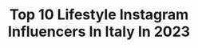 ---
title: Top 10 Lifestyle Instagram Influencers In Italy In 2023
description: >-
  Find top lifestyle Instagram influencers in Italy in 2023. Most popular hashtags: #dress #pregnancy #pregnant #winter.
platform: Instagram
hits: 1179
text_top: Analyze the top-rated Instagram profiles on inBeat.
text_bottom: Our database aggregates 1179 Instagram influencers like this in Italy for you to work with.
profiles:
  - username: "itstheskinyourein"
    fullname: >-
      Serena✨beauty content creator - UGC
    bio: >-
      YOUR skin, YOUR rules ✨ Beauty enthusiast • health • lifestyle TikTok, Pinterest, discount codes and links below✨
    location: "Italy"
    followers: 36489
    engagement: 1556
    commentsToLikes: 0.159760
    id: ck8tdo5fr44kc0j78ws6cotly
    verified: false
    hashtags: "#drugstoremakeup, #christmasmakeup, #selfcaresunday, #glowymakeup"
  - username: "alexiascheetz_"
    fullname: >-
      alexia w🖤
    bio: >-
      -Momma & Wife ✨ -Pregnancy | Motherhood | Lifestyle -Youtube: Alexia Scheetz
    location: "Italy"
    followers: 70836
    engagement: 687
    commentsToLikes: 0.008739
    id: cky723vpvjk5a0j23ic37gih0
    verified: false
    hashtags: "#pregnancyjourney, #birth, #39weekspregnant, #laboranddelivery"
  - username: "rebidragomir"
    fullname: >-
      Rebeca Dragomir | Parisian aesthetic
    bio: >-
      🥐 living in Romania but my heart is in Paris ✉️ : rebiidragomir@yahoo.com University of Medicine #paris #outfitinspo #travel #lifestyle
    location: "Italy"
    followers: 76244
    engagement: 1621
    commentsToLikes: 0.022376
    id: ckxr7wq4nba550j234pt4txe7
    verified: false
    hashtags: "#parisianvibes, #explorepage, #parisianlifestyle, #minimalfashion"
  - username: "peachytravels"
    fullname: >-
      JESSICA | Travel + Lifestyle
    bio: >-
      Diary of a food + lifestyle enthusiast 💌 peachyventure@gmail.com
    location: "Italy"
    followers: 70449
    engagement: 77
    commentsToLikes: 0.004666
    id: ck0w1ndhtk6vy0i19js46zjkq
    verified: false
    hashtags: "#luxurytravels, #nycfoodie, #travelwithus, #cntraveller"
  - username: "gaiabegnis"
    fullname: >-
      Gaia Begnis
    bio: >-
      Family • Lifestyle • Travel 👱🏼‍♀️ Mamma single di 21 anni 🎀 Vittoria, 5 anni 📚 Paleocapa, informatica 📩 Collab: begnis.gaia@gmail.com 📍 Bergamo
    location: "Italy"
    followers: 30571
    engagement: 833
    commentsToLikes: 0.077739
    id: ck0ty02inl0z30i19abgqhd4r
    verified: false
    hashtags: "#allyouneedisdove, #3voltepi, #vaccine, #vaccinocovid"
  - username: "nerinafrancesca"
    fullname: >-
      💎 Francesca Nerina 💎
    bio: >-
      HEALTH | FITNESS | LIFESTYLE 💪 Italy 🇮🇹 Brand Ambassador My only backup @francescanerinaa
    location: "Italy"
    followers: 528497
    engagement: 680
    commentsToLikes: 0.048623
    id: ck8t5753n90v00j78mkte5hhx
    verified: false
    hashtags: "#selfie, #heels, #dress, #homesweethome"
  - username: "saraavenneri"
    fullname: >-
      Sara🕊
    bio: >-
      Fashion, lifestyle & aesthetic stuff Start each day with a grateful heart 🤍 -german/ italian girl 📍near Mannheim ✉️ •saraavenneri@web.de•
    location: "Italy"
    followers: 14351
    engagement: 736
    commentsToLikes: 0.240224
    id: ck1377pmoa7kz0i19z6zrf0b4
    verified: false
    hashtags: "#90s, #positivevibes, #minimalism, #hunkemoller"
  - username: "mireaflaviastellatofficial"
    fullname: >-
      MIREA FLAVIA STELLATO
    bio: >-
      Energia positiva🐞 Attrice🍔 Giornalista/presentatrice🍟 Storylingua 🙇‍♀️ Per info e collaborazioni 📩 Comunicazione/Spettacolo Centrifugato di LifeStyle🥤
    location: "Italy"
    followers: 18533
    engagement: 832
    commentsToLikes: 0.219608
    id: ck8t8ky8zkul50j78ddxcqrug
    verified: false
    hashtags: "#salemme, #storylingua, #vincenzosalemme, #sanvalentino"
  - username: "pilotasoglu"
    fullname: >-
      Ahmet Asoğlu | Cadet Pilot
    bio: >-
      ✈️ | Pilot Lifestyle - Travel 👨🏻‍✈️ | 23yo from Turkey 🇹🇷 📺 | Covid19’un havacılığa etkisi⬇️
    location: "Italy"
    followers: 57377
    engagement: 781
    commentsToLikes: 0.036595
    id: ck5hh6x0e6oze0i11qh60msgv
    verified: false
    hashtags: "#diamond20"
  - username: "olimpietta"
    fullname: >-
      Maria Elena Di Gregorio
    bio: >-
      Milano, Italy🇮🇹 Web Influencer 💄👠 Fashion, travel and beauty✈️ Lifestyle👗👙 🌺BLOG⬇️
    location: "Italy"
    followers: 109252
    engagement: 486
    commentsToLikes: 0.065843
    id: ckap355nv1lux0i78wdtutdxp
    verified: false
    hashtags: "#ring, #milano, #sheingals, #maternity"
---